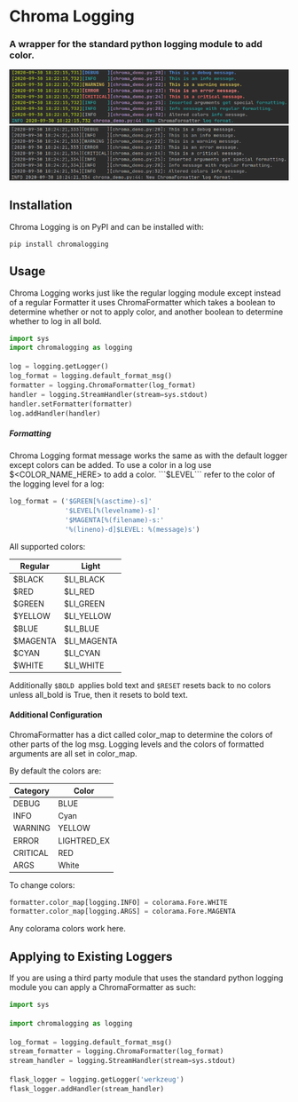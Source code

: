 # Chroma Logging
### A wrapper for the standard python logging module to add color.

![Demo](docs/chroma_color.png)
![Demo](docs/chroma_uncolored.png)

## Installation
Chroma Logging is on PyPI and can be installed with:
```
pip install chromalogging
```

## Usage
Chroma Logging works just like the regular logging module except instead
of a regular Formatter it uses ChromaFormatter which takes a boolean
to determine whether or not to apply color, and another boolean to
determine whether to log in all bold.

```python
import sys
import chromalogging as logging

log = logging.getLogger()
log_format = logging.default_format_msg()
formatter = logging.ChromaFormatter(log_format)
handler = logging.StreamHandler(stream=sys.stdout)
handler.setFormatter(formatter)
log.addHandler(handler)
```

##### Formatting
Chroma Logging format message works the same as with the default logger
except colors can be added. To use a color in a log use
$<COLOR_NAME_HERE> to add a color. ```$LEVEL``` refer to the color of
the logging level for a log:
```python
log_format = ('$GREEN[%(asctime)-s]'
              '$LEVEL[%(levelname)-s]'
              '$MAGENTA[%(filename)-s:'
              '%(lineno)-d]$LEVEL: %(message)s')
```

All supported colors:

| Regular  | Light       |
| -------- | ----------- |
| $BLACK   | $LI_BLACK   |
| $RED     | $LI_RED     |
| $GREEN   | $LI_GREEN   |
| $YELLOW  | $LI_YELLOW  |
| $BLUE    | $LI_BLUE    |
| $MAGENTA | $LI_MAGENTA |
| $CYAN    | $LI_CYAN    |
| $WHITE   | $LI_WHITE   |

Additionally ```$BOLD ```applies bold text and ```$RESET``` resets back
to no colors unless all_bold is True, then it resets to bold text.


#### Additional Configuration
ChromaFormatter has a dict called color_map to determine the colors of
other parts of the log msg. Logging levels and the colors of formatted
arguments are all set in color_map.

By default the colors are:

| Category | Color       |
| -------- | ----------- |
| DEBUG    | BLUE        |
| INFO     | Cyan        |
| WARNING  | YELLOW      |
| ERROR    | LIGHTRED_EX |
| CRITICAL | RED         |
| ARGS     | White       |

To change colors:
```python
formatter.color_map[logging.INFO] = colorama.Fore.WHITE
formatter.color_map[logging.ARGS] = colorama.Fore.MAGENTA
```
Any colorama colors work here.

## Applying to Existing Loggers
If you are using a third party module that uses the standard python
logging module you can apply a ChromaFormatter as such:
```python
import sys

import chromalogging as logging

log_format = logging.default_format_msg()
stream_formatter = logging.ChromaFormatter(log_format)
stream_handler = logging.StreamHandler(stream=sys.stdout)

flask_logger = logging.getLogger('werkzeug')
flask_logger.addHandler(stream_handler)
```
